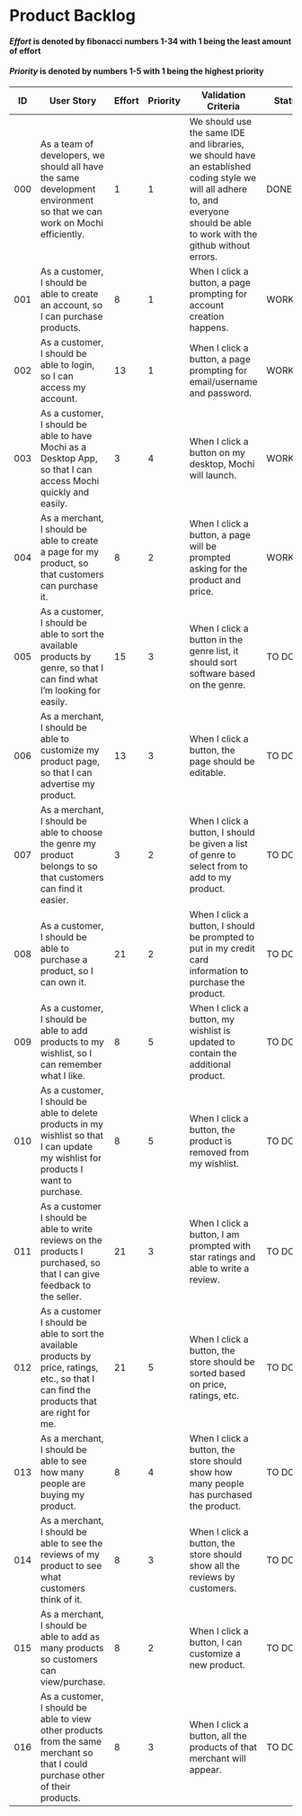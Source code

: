# Product Backlog
#### _Effort_ is denoted by fibonacci numbers 1-34 with 1 being the least amount of effort
#### _Priority_ is denoted by numbers 1-5 with 1 being the highest priority

| ID | User Story | Effort | Priority | Validation Criteria | Status |
|----|------------|--------|----------|---------------------|--------|
| 000 | As a team of developers, we should all have the same development environment so that we can work on Mochi efficiently. | 1 | 1 | We should use the same IDE and libraries, we should have an established coding style  we will all adhere to, and everyone should be able to work with the github without errors. | DONE |
| 001 | As a customer, I should be able to create an account, so I can purchase products. | 8 | 1 | When I click a button, a page prompting for account creation happens. | WORKING |
| 002 | As a customer, I should be able to login, so I can access my account. | 13 | 1 | When I click a button, a page prompting for email/username and password. | WORKING |
| 003 | As a customer, I should be able to have Mochi as a Desktop App, so that I can access Mochi quickly and easily. | 3 | 4 | When I click a button on my desktop, Mochi will launch. | WORKING |
| 004 | As a merchant, I should be able to create a page for my product, so that customers can purchase it. | 8 | 2 | When I click a button, a page will be prompted asking for the product and price. | WORKING |
| 005 | As a customer, I should be able to sort the available products by genre, so that I can find what I’m looking for easily. | 15 | 3 | When I click a button in the genre list, it should sort software based on the genre. | TO DO |
| 006 | As a merchant, I should be able to customize my product page, so that I can advertise my product. | 13 | 3 | When I click a button, the page should be editable. | TO DO |
| 007 | As a merchant, I should be able to choose the genre my product belongs to so that customers can find it easier. | 3 | 2 | When I click a button, I should be given a list of genre to select from to add to my product. | TO DO |
| 008 | As a customer, I should be able to purchase a product, so I can own it. | 21 | 2 | When I click a button, I should be prompted to put in my credit card information to purchase the product. | TO DO |
| 009 | As a customer, I should be able to add products to my wishlist, so I can remember what I like. | 8 | 5 | When I click a button, my wishlist is updated to contain the additional product. | TO DO |
| 010 | As a customer, I should be able to delete products in my wishlist so that I can update my wishlist for products I want to purchase. | 8 | 5 | When I click a button, the product is removed from my wishlist. | TO DO |
| 011 | As a customer I should be able to write reviews on the products I purchased, so that I can give feedback to the seller. | 21 | 3 | When I click a button, I am prompted with star ratings and able to write a review. | TO DO |
| 012 | As a customer I should be able to sort the available products by price, ratings, etc., so that I can find the products that are right for me. | 21 | 5 | When I click a button, the store should be sorted based on price, ratings, etc. | TO DO |
| 013 | As a merchant, I should be able to see how many people are buying my product. | 8 | 4 | When I click a button, the store should show how many people has purchased the product. | TO DO |
| 014 | As a merchant, I should be able to see the reviews of my product to see what customers think of it. | 8 | 3 | When I click a button, the store should show all the reviews by customers. | TO DO |
| 015 | As a merchant, I should be able to add as many products so customers can view/purchase. | 8 | 2 | When I click a button, I can customize a new product. | TO DO |
| 016 | As a customer, I should be able to view other products from the same merchant so that I could purchase other of their products.| 8 | 3 | When I click a button, all the products of that merchant will appear. | TO DO |
